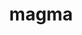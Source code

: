 ---
title: "magma"
layout: cache
categories: [package, develop]
meta: {"compilers": ["gcc@11.4.0", "gcc@13.2.0", "gcc@9.4.0"], "num_specs": 81, "num_specs_by_stack": {"e4s": 35, "e4s-neoverse-v2": 8, "e4s-neoverse_v1": 6, "e4s-power": 2, "e4s-rocm-external": 14, "ml-linux-aarch64-cuda": 8, "ml-linux-x86_64-cuda": 8, "root": 81}, "oss": ["ubuntu20.04", "ubuntu22.04", "ubuntu24.04"], "platforms": ["linux"], "stacks": ["e4s", "e4s-neoverse-v2", "e4s-neoverse_v1", "e4s-power", "e4s-rocm-external", "ml-linux-aarch64-cuda", "ml-linux-x86_64-cuda", "root"], "targets": ["aarch64", "neoverse_v1", "neoverse_v2", "ppc64le", "x86_64_v3"], "versions": ["2.8.0", "2.9.0"]}
spec_details: [{"compiler": "gcc@11.4.0", "hash": "22uh4n4hv3mogkise6ej7nm27etrzty2", "os": "ubuntu22.04", "platform": "linux", "size": "-", "stacks": ["e4s-rocm-external", "root"], "target": "x86_64_v3", "variants": ["amdgpu_target:=gfx90a", "build_system=cmake", "build_type=Release", "~cuda", "+fortran", "generator=make", "~ipo", "+rocm", "+shared"], "versions": ["2.9.0"]}, {"compiler": "gcc@11.4.0", "hash": "2briv3rbfslqfssxgswf4cpppoxcw36r", "os": "ubuntu22.04", "platform": "linux", "size": "-", "stacks": ["e4s-rocm-external", "root"], "target": "x86_64_v3", "variants": ["amdgpu_target:=gfx90a", "build_system=cmake", "build_type=Release", "~cuda", "+fortran", "generator=make", "~ipo", "+rocm", "+shared"], "versions": ["2.9.0"]}, {"compiler": "gcc@11.4.0", "hash": "2odulx5oxkcgvnzpdtkexynronoydtwv", "os": "ubuntu22.04", "platform": "linux", "size": "-", "stacks": ["e4s", "root"], "target": "x86_64_v3", "variants": ["build_system=cmake", "build_type=Release", "+cuda", "cuda_arch:=90", "+fortran", "generator=make", "~ipo", "~rocm", "+shared"], "versions": ["2.9.0"]}, {"compiler": "gcc@11.4.0", "hash": "3x3dpihmtq76bfu6n2gkxocoeei5ferp", "os": "ubuntu22.04", "platform": "linux", "size": "-", "stacks": ["e4s", "root"], "target": "x86_64_v3", "variants": ["amdgpu_target:=gfx90a", "build_system=cmake", "build_type=Release", "~cuda", "+fortran", "generator=make", "~ipo", "+rocm", "+shared"], "versions": ["2.9.0"]}, {"compiler": "gcc@11.4.0", "hash": "44grd5ox2o6lklmcpa5ib5oudrloaaih", "os": "ubuntu22.04", "platform": "linux", "size": "-", "stacks": ["e4s-neoverse-v2", "root"], "target": "neoverse_v2", "variants": ["build_system=cmake", "build_type=Release", "+cuda", "cuda_arch:=90", "+fortran", "generator=make", "~ipo", "~rocm", "+shared"], "versions": ["2.9.0"]}, {"compiler": "gcc@11.4.0", "hash": "46go4lgxpug3l4eequdt5nbu6pzkzih2", "os": "ubuntu22.04", "platform": "linux", "size": "-", "stacks": ["e4s-neoverse-v2", "root"], "target": "neoverse_v2", "variants": ["build_system=cmake", "build_type=Release", "+cuda", "cuda_arch:=90", "+fortran", "generator=make", "~ipo", "~rocm", "+shared"], "versions": ["2.9.0"]}, {"compiler": "gcc@13.2.0", "hash": "4bfhclnzpulhtwl5fyqqusotexbgssbi", "os": "ubuntu24.04", "platform": "linux", "size": "-", "stacks": ["ml-linux-aarch64-cuda", "root"], "target": "aarch64", "variants": ["build_system=cmake", "build_type=Release", "+cuda", "cuda_arch:=80", "+fortran", "generator=make", "~ipo", "~rocm", "+shared"], "versions": ["2.9.0"]}, {"compiler": "gcc@13.2.0", "hash": "4ko4hk4sbhzidlhvnbr6ba2ogl6lfgl7", "os": "ubuntu24.04", "platform": "linux", "size": "-", "stacks": ["ml-linux-aarch64-cuda", "root"], "target": "aarch64", "variants": ["build_system=cmake", "build_type=Release", "+cuda", "cuda_arch:=80", "+fortran", "generator=make", "~ipo", "~rocm", "+shared"], "versions": ["2.9.0"]}, {"compiler": "gcc@11.4.0", "hash": "4vturnqk34kkz2k6d33gkt3l3dppongi", "os": "ubuntu22.04", "platform": "linux", "size": "-", "stacks": ["e4s", "root"], "target": "x86_64_v3", "variants": ["build_system=cmake", "build_type=Release", "+cuda", "cuda_arch:=80", "+fortran", "generator=make", "~ipo", "~rocm", "+shared"], "versions": ["2.9.0"]}, {"compiler": "gcc@11.4.0", "hash": "52kyd4sojcdil2cy7x4zbnzut5bjfkwx", "os": "ubuntu22.04", "platform": "linux", "size": "-", "stacks": ["e4s-neoverse_v1", "root"], "target": "neoverse_v1", "variants": ["build_system=cmake", "build_type=Release", "+cuda", "cuda_arch:=80", "+fortran", "generator=make", "~ipo", "~rocm", "+shared"], "versions": ["2.8.0"]}, {"compiler": "gcc@13.2.0", "hash": "5ffynyphhogafzilgsuxmvrmgdb2k67w", "os": "ubuntu24.04", "platform": "linux", "size": "-", "stacks": ["ml-linux-x86_64-cuda", "root"], "target": "x86_64_v3", "variants": ["build_system=cmake", "build_type=Release", "+cuda", "cuda_arch:=80", "+fortran", "generator=make", "~ipo", "~rocm", "+shared"], "versions": ["2.9.0"]}, {"compiler": "gcc@11.4.0", "hash": "5sbohhhrdnd4y4iqcjnwlhhkmqjbnawy", "os": "ubuntu22.04", "platform": "linux", "size": "-", "stacks": ["e4s-neoverse_v1", "root"], "target": "neoverse_v1", "variants": ["build_system=cmake", "build_type=Release", "+cuda", "cuda_arch:=90", "+fortran", "generator=make", "~ipo", "~rocm", "+shared"], "versions": ["2.8.0"]}, {"compiler": "gcc@11.4.0", "hash": "6434dovd3npfa2yhvhb2eo3esrxyyjbx", "os": "ubuntu22.04", "platform": "linux", "size": "-", "stacks": ["e4s", "root"], "target": "x86_64_v3", "variants": ["build_system=cmake", "build_type=Release", "+cuda", "cuda_arch:=90", "+fortran", "generator=make", "~ipo", "~rocm", "+shared"], "versions": ["2.9.0"]}, {"compiler": "gcc@11.4.0", "hash": "6fnnolonolpe5fzr62ivdyhidhw6mw3t", "os": "ubuntu22.04", "platform": "linux", "size": "-", "stacks": ["e4s", "root"], "target": "x86_64_v3", "variants": ["build_system=cmake", "build_type=Release", "+cuda", "cuda_arch:=90", "+fortran", "generator=make", "~ipo", "~rocm", "+shared"], "versions": ["2.9.0"]}, {"compiler": "gcc@11.4.0", "hash": "6llb6v76ldg3m5x6djmumciywsduqwlj", "os": "ubuntu22.04", "platform": "linux", "size": "-", "stacks": ["e4s-rocm-external", "root"], "target": "x86_64_v3", "variants": ["amdgpu_target:=gfx908", "build_system=cmake", "build_type=Release", "~cuda", "+fortran", "generator=make", "~ipo", "+rocm", "+shared"], "versions": ["2.9.0"]}, {"compiler": "gcc@11.4.0", "hash": "6obcgpp2r5rh4lnms27zaf3f5ufq7fzn", "os": "ubuntu22.04", "platform": "linux", "size": "-", "stacks": ["e4s", "root"], "target": "x86_64_v3", "variants": ["build_system=cmake", "build_type=Release", "+cuda", "cuda_arch:=80", "+fortran", "generator=make", "~ipo", "~rocm", "+shared"], "versions": ["2.9.0"]}, {"compiler": "gcc@11.4.0", "hash": "6s7mhdpxcnsf6ewtrhc4kciscqgvbzkv", "os": "ubuntu22.04", "platform": "linux", "size": "-", "stacks": ["e4s", "root"], "target": "x86_64_v3", "variants": ["amdgpu_target:=gfx90a", "build_system=cmake", "build_type=Release", "~cuda", "+fortran", "generator=make", "~ipo", "+rocm", "+shared"], "versions": ["2.9.0"]}, {"compiler": "gcc@11.4.0", "hash": "6x3iiw6uz7o4t5ppa4jvgijkofwek5x6", "os": "ubuntu22.04", "platform": "linux", "size": "-", "stacks": ["e4s", "root"], "target": "x86_64_v3", "variants": ["amdgpu_target:=gfx90a", "build_system=cmake", "build_type=Release", "~cuda", "+fortran", "generator=make", "~ipo", "+rocm", "+shared"], "versions": ["2.9.0"]}, {"compiler": "gcc@11.4.0", "hash": "72ujjap5ooderoxdatc26mjv6slvgptp", "os": "ubuntu22.04", "platform": "linux", "size": "-", "stacks": ["e4s-neoverse_v1", "root"], "target": "neoverse_v1", "variants": ["build_system=cmake", "build_type=Release", "+cuda", "cuda_arch:=75", "+fortran", "generator=make", "~ipo", "~rocm", "+shared"], "versions": ["2.8.0"]}, {"compiler": "gcc@11.4.0", "hash": "7iy77gupkms5qostike5irrpywjvlfeu", "os": "ubuntu22.04", "platform": "linux", "size": "-", "stacks": ["e4s-rocm-external", "root"], "target": "x86_64_v3", "variants": ["amdgpu_target:=gfx90a", "build_system=cmake", "build_type=Release", "~cuda", "+fortran", "generator=make", "~ipo", "+rocm", "+shared"], "versions": ["2.9.0"]}, {"compiler": "gcc@13.2.0", "hash": "7raue6zg3m5f26jqmlli4c7tgfukqfaw", "os": "ubuntu24.04", "platform": "linux", "size": "-", "stacks": ["ml-linux-x86_64-cuda", "root"], "target": "x86_64_v3", "variants": ["build_system=cmake", "build_type=Release", "+cuda", "cuda_arch:=80", "+fortran", "generator=make", "~ipo", "~rocm", "+shared"], "versions": ["2.9.0"]}, {"compiler": "gcc@11.4.0", "hash": "a6npkn7t3fb6fwnp7vppcz3cwfseaycc", "os": "ubuntu22.04", "platform": "linux", "size": "-", "stacks": ["e4s", "root"], "target": "x86_64_v3", "variants": ["build_system=cmake", "build_type=Release", "+cuda", "cuda_arch:=80", "+fortran", "generator=make", "~ipo", "~rocm", "+shared"], "versions": ["2.9.0"]}, {"compiler": "gcc@11.4.0", "hash": "a7xxyeitetewwzqffywtdbfjtsrsfsmo", "os": "ubuntu22.04", "platform": "linux", "size": "-", "stacks": ["e4s-neoverse_v1", "root"], "target": "neoverse_v1", "variants": ["build_system=cmake", "build_type=Release", "+cuda", "cuda_arch:=75", "+fortran", "generator=make", "~ipo", "~rocm", "+shared"], "versions": ["2.8.0"]}, {"compiler": "gcc@11.4.0", "hash": "amgpzjt5zsfd2xivqjvicz63okfnio4u", "os": "ubuntu22.04", "platform": "linux", "size": "-", "stacks": ["e4s", "root"], "target": "x86_64_v3", "variants": ["build_system=cmake", "build_type=Release", "+cuda", "cuda_arch:=90", "+fortran", "generator=make", "~ipo", "~rocm", "+shared"], "versions": ["2.9.0"]}, {"compiler": "gcc@11.4.0", "hash": "axt7dkg45oa4pnvzvnghqqut25qkgkdq", "os": "ubuntu22.04", "platform": "linux", "size": "-", "stacks": ["e4s", "root"], "target": "x86_64_v3", "variants": ["build_system=cmake", "build_type=Release", "+cuda", "cuda_arch:=80", "+fortran", "generator=make", "~ipo", "~rocm", "+shared"], "versions": ["2.9.0"]}, {"compiler": "gcc@11.4.0", "hash": "bb4kmapz7tknbk4zzri7cqekwwdo2tib", "os": "ubuntu22.04", "platform": "linux", "size": "-", "stacks": ["e4s-rocm-external", "root"], "target": "x86_64_v3", "variants": ["amdgpu_target:=gfx90a", "build_system=cmake", "build_type=Release", "~cuda", "+fortran", "generator=make", "~ipo", "+rocm", "+shared"], "versions": ["2.9.0"]}, {"compiler": "gcc@11.4.0", "hash": "bxnhjhdh2mq24wjel2azm7vk5gvqi4rg", "os": "ubuntu22.04", "platform": "linux", "size": "-", "stacks": ["e4s-neoverse_v1", "root"], "target": "neoverse_v1", "variants": ["build_system=cmake", "build_type=Release", "+cuda", "cuda_arch:=90", "+fortran", "generator=make", "~ipo", "~rocm", "+shared"], "versions": ["2.8.0"]}, {"compiler": "gcc@11.4.0", "hash": "cizh3utwyagpy4lr6g67m2ahndobmacx", "os": "ubuntu22.04", "platform": "linux", "size": "-", "stacks": ["e4s-neoverse-v2", "root"], "target": "neoverse_v2", "variants": ["build_system=cmake", "build_type=Release", "+cuda", "cuda_arch:=90", "+fortran", "generator=make", "~ipo", "~rocm", "+shared"], "versions": ["2.9.0"]}, {"compiler": "gcc@11.4.0", "hash": "clfst3dw5lgw5v2epvpmk7uki3b2ldod", "os": "ubuntu22.04", "platform": "linux", "size": "-", "stacks": ["e4s-rocm-external", "root"], "target": "x86_64_v3", "variants": ["amdgpu_target:=gfx908", "build_system=cmake", "build_type=Release", "~cuda", "+fortran", "generator=make", "~ipo", "+rocm", "+shared"], "versions": ["2.9.0"]}, {"compiler": "gcc@11.4.0", "hash": "e5uzqtlavqegyulyzz7d56nc56jreiwc", "os": "ubuntu22.04", "platform": "linux", "size": "-", "stacks": ["e4s-rocm-external", "root"], "target": "x86_64_v3", "variants": ["amdgpu_target:=gfx908", "build_system=cmake", "build_type=Release", "~cuda", "+fortran", "generator=make", "~ipo", "+rocm", "+shared"], "versions": ["2.9.0"]}, {"compiler": "gcc@9.4.0", "hash": "fvzda5en6fhjrgf74ofnroljthbrr753", "os": "ubuntu20.04", "platform": "linux", "size": "-", "stacks": ["e4s-power", "root"], "target": "ppc64le", "variants": ["build_system=cmake", "build_type=Release", "+cuda", "cuda_arch:=70", "+fortran", "generator=make", "~ipo", "~rocm", "+shared"], "versions": ["2.8.0"]}, {"compiler": "gcc@11.4.0", "hash": "g3xz35ssuisftxh2gkcb5ypqgwutavty", "os": "ubuntu22.04", "platform": "linux", "size": "-", "stacks": ["e4s", "root"], "target": "x86_64_v3", "variants": ["build_system=cmake", "build_type=Release", "+cuda", "cuda_arch:=80", "+fortran", "generator=make", "~ipo", "~rocm", "+shared"], "versions": ["2.9.0"]}, {"compiler": "gcc@11.4.0", "hash": "gaejg2nmpwjytfg2xcpdlxl7bahs345o", "os": "ubuntu22.04", "platform": "linux", "size": "-", "stacks": ["e4s-rocm-external", "root"], "target": "x86_64_v3", "variants": ["amdgpu_target:=gfx90a", "build_system=cmake", "build_type=Release", "~cuda", "+fortran", "generator=make", "~ipo", "+rocm", "+shared"], "versions": ["2.9.0"]}, {"compiler": "gcc@11.4.0", "hash": "gquu72exwi6a7hm5wuych5btck7qvyhw", "os": "ubuntu22.04", "platform": "linux", "size": "-", "stacks": ["e4s-rocm-external", "root"], "target": "x86_64_v3", "variants": ["amdgpu_target:=gfx90a", "build_system=cmake", "build_type=Release", "~cuda", "+fortran", "generator=make", "~ipo", "+rocm", "+shared"], "versions": ["2.9.0"]}, {"compiler": "gcc@13.2.0", "hash": "h5fy4p7pk72xmvgpozeftcjbdfy4or6q", "os": "ubuntu24.04", "platform": "linux", "size": "-", "stacks": ["ml-linux-aarch64-cuda", "root"], "target": "aarch64", "variants": ["build_system=cmake", "build_type=Release", "+cuda", "cuda_arch:=80", "+fortran", "generator=make", "~ipo", "~rocm", "+shared"], "versions": ["2.9.0"]}, {"compiler": "gcc@9.4.0", "hash": "hgsb2j2fn5jcj7jzbb5aeulyvbyho5oa", "os": "ubuntu20.04", "platform": "linux", "size": "-", "stacks": ["e4s-power", "root"], "target": "ppc64le", "variants": ["build_system=cmake", "build_type=Release", "+cuda", "cuda_arch:=70", "+fortran", "generator=make", "~ipo", "~rocm", "+shared"], "versions": ["2.9.0"]}, {"compiler": "gcc@11.4.0", "hash": "ie6yoog6wmqzpbyirjyyuofu2arucinh", "os": "ubuntu22.04", "platform": "linux", "size": "-", "stacks": ["e4s-rocm-external", "root"], "target": "x86_64_v3", "variants": ["amdgpu_target:=gfx908", "build_system=cmake", "build_type=Release", "~cuda", "+fortran", "generator=make", "~ipo", "+rocm", "+shared"], "versions": ["2.9.0"]}, {"compiler": "gcc@11.4.0", "hash": "jf3t52h4he6dl7ce2sfpaxlm2gyqdlp4", "os": "ubuntu22.04", "platform": "linux", "size": "-", "stacks": ["e4s", "root"], "target": "x86_64_v3", "variants": ["build_system=cmake", "build_type=Release", "+cuda", "cuda_arch:=80", "+fortran", "generator=make", "~ipo", "~rocm", "+shared"], "versions": ["2.9.0"]}, {"compiler": "gcc@13.2.0", "hash": "jmzyflxlent7ytcrm2zpqfjlpq3qo3vj", "os": "ubuntu24.04", "platform": "linux", "size": "-", "stacks": ["ml-linux-x86_64-cuda", "root"], "target": "x86_64_v3", "variants": ["build_system=cmake", "build_type=Release", "+cuda", "cuda_arch:=80", "+fortran", "generator=make", "~ipo", "~rocm", "+shared"], "versions": ["2.9.0"]}, {"compiler": "gcc@11.4.0", "hash": "jyjplct44ysihxdmjpha7cxrlu5yop6t", "os": "ubuntu22.04", "platform": "linux", "size": "-", "stacks": ["e4s", "root"], "target": "x86_64_v3", "variants": ["build_system=cmake", "build_type=Release", "+cuda", "cuda_arch:=80", "+fortran", "generator=make", "~ipo", "~rocm", "+shared"], "versions": ["2.9.0"]}, {"compiler": "gcc@11.4.0", "hash": "jzth55vtpjnni66yyivjqrlgljqu2v46", "os": "ubuntu22.04", "platform": "linux", "size": "-", "stacks": ["e4s", "root"], "target": "x86_64_v3", "variants": ["amdgpu_target:=gfx90a", "build_system=cmake", "build_type=Release", "~cuda", "+fortran", "generator=make", "~ipo", "+rocm", "+shared"], "versions": ["2.9.0"]}, {"compiler": "gcc@11.4.0", "hash": "k3phtsz5pk7yf2g475s4ebuyszuwebyx", "os": "ubuntu22.04", "platform": "linux", "size": "-", "stacks": ["e4s", "root"], "target": "x86_64_v3", "variants": ["build_system=cmake", "build_type=Release", "+cuda", "cuda_arch:=90", "+fortran", "generator=make", "~ipo", "~rocm", "+shared"], "versions": ["2.9.0"]}, {"compiler": "gcc@11.4.0", "hash": "k45ayyabicy6ixcoaotdo7fqq4oernsj", "os": "ubuntu22.04", "platform": "linux", "size": "-", "stacks": ["e4s-rocm-external", "root"], "target": "x86_64_v3", "variants": ["amdgpu_target:=gfx908", "build_system=cmake", "build_type=Release", "~cuda", "+fortran", "generator=make", "~ipo", "+rocm", "+shared"], "versions": ["2.9.0"]}, {"compiler": "gcc@11.4.0", "hash": "k7tqkk5lj4f22di6bxsmaiujjgmn7yv3", "os": "ubuntu22.04", "platform": "linux", "size": "-", "stacks": ["e4s", "root"], "target": "x86_64_v3", "variants": ["build_system=cmake", "build_type=Release", "+cuda", "cuda_arch:=80", "+fortran", "generator=make", "~ipo", "~rocm", "+shared"], "versions": ["2.9.0"]}, {"compiler": "gcc@11.4.0", "hash": "kbe7y25bn22ydqheaobhywqzzb7dijdl", "os": "ubuntu22.04", "platform": "linux", "size": "-", "stacks": ["e4s", "root"], "target": "x86_64_v3", "variants": ["amdgpu_target:=gfx90a", "build_system=cmake", "build_type=Release", "~cuda", "+fortran", "generator=make", "~ipo", "+rocm", "+shared"], "versions": ["2.9.0"]}, {"compiler": "gcc@13.2.0", "hash": "kbsxafrvyuvuoef66xnkqn2mxjkzozzd", "os": "ubuntu24.04", "platform": "linux", "size": "-", "stacks": ["ml-linux-aarch64-cuda", "root"], "target": "aarch64", "variants": ["build_system=cmake", "build_type=Release", "+cuda", "cuda_arch:=80", "+fortran", "generator=make", "~ipo", "~rocm", "+shared"], "versions": ["2.9.0"]}, {"compiler": "gcc@11.4.0", "hash": "koq6tibpsbq2zabnxjm5aduzrxypquem", "os": "ubuntu22.04", "platform": "linux", "size": "-", "stacks": ["e4s", "root"], "target": "x86_64_v3", "variants": ["build_system=cmake", "build_type=Release", "+cuda", "cuda_arch:=80", "+fortran", "generator=make", "~ipo", "~rocm", "+shared"], "versions": ["2.9.0"]}, {"compiler": "gcc@13.2.0", "hash": "ksdvvqzndp3wjyhmdwwgytvobcgi4ttu", "os": "ubuntu24.04", "platform": "linux", "size": "-", "stacks": ["ml-linux-aarch64-cuda", "root"], "target": "aarch64", "variants": ["build_system=cmake", "build_type=Release", "+cuda", "cuda_arch:=80", "+fortran", "generator=make", "~ipo", "~rocm", "+shared"], "versions": ["2.9.0"]}, {"compiler": "gcc@11.4.0", "hash": "kuvak3s6p3veuzhwdginx4svstdoo3pz", "os": "ubuntu22.04", "platform": "linux", "size": "-", "stacks": ["e4s", "root"], "target": "x86_64_v3", "variants": ["build_system=cmake", "build_type=Release", "+cuda", "cuda_arch:=80", "+fortran", "generator=make", "~ipo", "~rocm", "+shared"], "versions": ["2.9.0"]}, {"compiler": "gcc@11.4.0", "hash": "lzb5kswjlnrtq2c666w2hfthnqa64f3l", "os": "ubuntu22.04", "platform": "linux", "size": "-", "stacks": ["e4s", "root"], "target": "x86_64_v3", "variants": ["build_system=cmake", "build_type=Release", "+cuda", "cuda_arch:=80", "+fortran", "generator=make", "~ipo", "~rocm", "+shared"], "versions": ["2.9.0"]}, {"compiler": "gcc@13.2.0", "hash": "mehjl3mfgdfdz2pidn46brrczi2slnoe", "os": "ubuntu24.04", "platform": "linux", "size": "-", "stacks": ["ml-linux-aarch64-cuda", "root"], "target": "aarch64", "variants": ["build_system=cmake", "build_type=Release", "+cuda", "cuda_arch:=80", "+fortran", "generator=make", "~ipo", "~rocm", "+shared"], "versions": ["2.9.0"]}, {"compiler": "gcc@13.2.0", "hash": "mpumns7cdjjh4tfxhcxdjwhfdi63ftki", "os": "ubuntu24.04", "platform": "linux", "size": "-", "stacks": ["ml-linux-x86_64-cuda", "root"], "target": "x86_64_v3", "variants": ["build_system=cmake", "build_type=Release", "+cuda", "cuda_arch:=80", "+fortran", "generator=make", "~ipo", "~rocm", "+shared"], "versions": ["2.9.0"]}, {"compiler": "gcc@11.4.0", "hash": "msbs7cukeddggzcwnuzytm2auamx5xbx", "os": "ubuntu22.04", "platform": "linux", "size": "-", "stacks": ["e4s-neoverse-v2", "root"], "target": "neoverse_v2", "variants": ["build_system=cmake", "build_type=Release", "+cuda", "cuda_arch:=90", "+fortran", "generator=make", "~ipo", "~rocm", "+shared"], "versions": ["2.9.0"]}, {"compiler": "gcc@11.4.0", "hash": "n5fjlsc5weg2dihccew4xsccaew7ii2h", "os": "ubuntu22.04", "platform": "linux", "size": "-", "stacks": ["e4s", "root"], "target": "x86_64_v3", "variants": ["build_system=cmake", "build_type=Release", "+cuda", "cuda_arch:=90", "+fortran", "generator=make", "~ipo", "~rocm", "+shared"], "versions": ["2.9.0"]}, {"compiler": "gcc@11.4.0", "hash": "nre2hgougbbbpqxfhqo3fntvugg67uhw", "os": "ubuntu22.04", "platform": "linux", "size": "-", "stacks": ["e4s", "root"], "target": "x86_64_v3", "variants": ["build_system=cmake", "build_type=Release", "+cuda", "cuda_arch:=90", "+fortran", "generator=make", "~ipo", "~rocm", "+shared"], "versions": ["2.9.0"]}, {"compiler": "gcc@13.2.0", "hash": "o67awlsqdfnaimgoqgcyexzarj6kdwr6", "os": "ubuntu24.04", "platform": "linux", "size": "-", "stacks": ["ml-linux-aarch64-cuda", "root"], "target": "aarch64", "variants": ["build_system=cmake", "build_type=Release", "+cuda", "cuda_arch:=80", "+fortran", "generator=make", "~ipo", "~rocm", "+shared"], "versions": ["2.9.0"]}, {"compiler": "gcc@13.2.0", "hash": "p47o5zbwzcnvuiqah5krazqn6mc6lx4u", "os": "ubuntu24.04", "platform": "linux", "size": "-", "stacks": ["ml-linux-x86_64-cuda", "root"], "target": "x86_64_v3", "variants": ["build_system=cmake", "build_type=Release", "+cuda", "cuda_arch:=80", "+fortran", "generator=make", "~ipo", "~rocm", "+shared"], "versions": ["2.9.0"]}, {"compiler": "gcc@11.4.0", "hash": "pdfozunz6rnjg5sorb3pabfnkrzmempk", "os": "ubuntu22.04", "platform": "linux", "size": "-", "stacks": ["e4s-neoverse-v2", "root"], "target": "neoverse_v2", "variants": ["build_system=cmake", "build_type=Release", "+cuda", "cuda_arch:=90", "+fortran", "generator=make", "~ipo", "~rocm", "+shared"], "versions": ["2.9.0"]}, {"compiler": "gcc@11.4.0", "hash": "poxlygaocswisilwmxulgkyd4thhjhau", "os": "ubuntu22.04", "platform": "linux", "size": "-", "stacks": ["e4s-rocm-external", "root"], "target": "x86_64_v3", "variants": ["amdgpu_target:=gfx908", "build_system=cmake", "build_type=Release", "~cuda", "+fortran", "generator=make", "~ipo", "+rocm", "+shared"], "versions": ["2.9.0"]}, {"compiler": "gcc@11.4.0", "hash": "qmkbzxwic4qmdu6brerbxzvls4jvxv7y", "os": "ubuntu22.04", "platform": "linux", "size": "-", "stacks": ["e4s", "root"], "target": "x86_64_v3", "variants": ["amdgpu_target:=gfx90a", "build_system=cmake", "build_type=Release", "~cuda", "+fortran", "generator=make", "~ipo", "+rocm", "+shared"], "versions": ["2.9.0"]}, {"compiler": "gcc@11.4.0", "hash": "qrdb355nhbbh53onoh2672pnr6priqb5", "os": "ubuntu22.04", "platform": "linux", "size": "-", "stacks": ["e4s-rocm-external", "root"], "target": "x86_64_v3", "variants": ["amdgpu_target:=gfx908", "build_system=cmake", "build_type=Release", "~cuda", "+fortran", "generator=make", "~ipo", "+rocm", "+shared"], "versions": ["2.9.0"]}, {"compiler": "gcc@13.2.0", "hash": "sfuuac7cspjnfmgj2pw2vevmk3c6dusc", "os": "ubuntu24.04", "platform": "linux", "size": "-", "stacks": ["ml-linux-aarch64-cuda", "root"], "target": "aarch64", "variants": ["build_system=cmake", "build_type=Release", "+cuda", "cuda_arch:=80", "+fortran", "generator=make", "~ipo", "~rocm", "+shared"], "versions": ["2.9.0"]}, {"compiler": "gcc@11.4.0", "hash": "ttsrk474swed5ypmqvgthcdtdsq6e2ls", "os": "ubuntu22.04", "platform": "linux", "size": "-", "stacks": ["e4s-neoverse-v2", "root"], "target": "neoverse_v2", "variants": ["build_system=cmake", "build_type=Release", "+cuda", "cuda_arch:=90", "+fortran", "generator=make", "~ipo", "~rocm", "+shared"], "versions": ["2.9.0"]}, {"compiler": "gcc@11.4.0", "hash": "ttxcrmptjjroixdxrdt2h6nejgqhn4ym", "os": "ubuntu22.04", "platform": "linux", "size": "-", "stacks": ["e4s-neoverse-v2", "root"], "target": "neoverse_v2", "variants": ["build_system=cmake", "build_type=Release", "+cuda", "cuda_arch:=90", "+fortran", "generator=make", "~ipo", "~rocm", "+shared"], "versions": ["2.9.0"]}, {"compiler": "gcc@11.4.0", "hash": "twdj6vvt2cgsgpx2u2f7r6jeh7jgi2mb", "os": "ubuntu22.04", "platform": "linux", "size": "-", "stacks": ["e4s", "root"], "target": "x86_64_v3", "variants": ["build_system=cmake", "build_type=Release", "+cuda", "cuda_arch:=80", "+fortran", "generator=make", "~ipo", "~rocm", "+shared"], "versions": ["2.9.0"]}, {"compiler": "gcc@11.4.0", "hash": "u7scl5rezvc3xnuqqoi3czdkyny55jlh", "os": "ubuntu22.04", "platform": "linux", "size": "-", "stacks": ["e4s", "root"], "target": "x86_64_v3", "variants": ["build_system=cmake", "build_type=Release", "+cuda", "cuda_arch:=80", "+fortran", "generator=make", "~ipo", "~rocm", "+shared"], "versions": ["2.9.0"]}, {"compiler": "gcc@13.2.0", "hash": "ugvaqgmpljpkmeloj5gpvxuym4bn2wgt", "os": "ubuntu24.04", "platform": "linux", "size": "-", "stacks": ["ml-linux-x86_64-cuda", "root"], "target": "x86_64_v3", "variants": ["build_system=cmake", "build_type=Release", "+cuda", "cuda_arch:=80", "+fortran", "generator=make", "~ipo", "~rocm", "+shared"], "versions": ["2.9.0"]}, {"compiler": "gcc@11.4.0", "hash": "uitxwm53ga3j44xbbnv32v6mws52utpx", "os": "ubuntu22.04", "platform": "linux", "size": "-", "stacks": ["e4s", "root"], "target": "x86_64_v3", "variants": ["build_system=cmake", "build_type=Release", "+cuda", "cuda_arch:=90", "+fortran", "generator=make", "~ipo", "~rocm", "+shared"], "versions": ["2.9.0"]}, {"compiler": "gcc@11.4.0", "hash": "uncdzyiw64hs35egxkxx2bzkekfh6uoo", "os": "ubuntu22.04", "platform": "linux", "size": "-", "stacks": ["e4s", "root"], "target": "x86_64_v3", "variants": ["amdgpu_target:=gfx90a", "build_system=cmake", "build_type=Release", "~cuda", "+fortran", "generator=make", "~ipo", "+rocm", "+shared"], "versions": ["2.9.0"]}, {"compiler": "gcc@11.4.0", "hash": "unjtxopd625i7esroloxxzv6zheb3a6h", "os": "ubuntu22.04", "platform": "linux", "size": "-", "stacks": ["e4s", "root"], "target": "x86_64_v3", "variants": ["build_system=cmake", "build_type=Release", "+cuda", "cuda_arch:=80", "+fortran", "generator=make", "~ipo", "~rocm", "+shared"], "versions": ["2.9.0"]}, {"compiler": "gcc@11.4.0", "hash": "vlmo7pmp2uouv7abob6eqoqbb2lujth2", "os": "ubuntu22.04", "platform": "linux", "size": "-", "stacks": ["e4s", "root"], "target": "x86_64_v3", "variants": ["build_system=cmake", "build_type=Release", "+cuda", "cuda_arch:=80", "+fortran", "generator=make", "~ipo", "~rocm", "+shared"], "versions": ["2.9.0"]}, {"compiler": "gcc@11.4.0", "hash": "vnmztyfau6alfutojdtr4supqbdthky6", "os": "ubuntu22.04", "platform": "linux", "size": "-", "stacks": ["e4s-rocm-external", "root"], "target": "x86_64_v3", "variants": ["amdgpu_target:=gfx90a", "build_system=cmake", "build_type=Release", "~cuda", "+fortran", "generator=make", "~ipo", "+rocm", "+shared"], "versions": ["2.9.0"]}, {"compiler": "gcc@11.4.0", "hash": "w54ntnypptcgshalthqyph66lcdajwvf", "os": "ubuntu22.04", "platform": "linux", "size": "-", "stacks": ["e4s-neoverse-v2", "root"], "target": "neoverse_v2", "variants": ["build_system=cmake", "build_type=Release", "+cuda", "cuda_arch:=90", "+fortran", "generator=make", "~ipo", "~rocm", "+shared"], "versions": ["2.9.0"]}, {"compiler": "gcc@11.4.0", "hash": "x6whwjyoa7paqybxas2b7udovq2wpv2a", "os": "ubuntu22.04", "platform": "linux", "size": "-", "stacks": ["e4s", "root"], "target": "x86_64_v3", "variants": ["amdgpu_target:=gfx90a", "build_system=cmake", "build_type=Release", "~cuda", "+fortran", "generator=make", "~ipo", "+rocm", "+shared"], "versions": ["2.9.0"]}, {"compiler": "gcc@11.4.0", "hash": "xfkgdnuetd7rugdg7joouem3t6natktv", "os": "ubuntu22.04", "platform": "linux", "size": "-", "stacks": ["e4s-neoverse_v1", "root"], "target": "neoverse_v1", "variants": ["build_system=cmake", "build_type=Release", "+cuda", "cuda_arch:=80", "+fortran", "generator=make", "~ipo", "~rocm", "+shared"], "versions": ["2.8.0"]}, {"compiler": "gcc@11.4.0", "hash": "xkxxacs76jlpkf5xkqwas5ju2eloxobq", "os": "ubuntu22.04", "platform": "linux", "size": "-", "stacks": ["e4s", "root"], "target": "x86_64_v3", "variants": ["amdgpu_target:=gfx90a", "build_system=cmake", "build_type=Release", "~cuda", "+fortran", "generator=make", "~ipo", "+rocm", "+shared"], "versions": ["2.9.0"]}, {"compiler": "gcc@13.2.0", "hash": "xuyqlxjqmgzu5fuammoe7t7d3vqjiyy3", "os": "ubuntu24.04", "platform": "linux", "size": "-", "stacks": ["ml-linux-x86_64-cuda", "root"], "target": "x86_64_v3", "variants": ["build_system=cmake", "build_type=Release", "+cuda", "cuda_arch:=80", "+fortran", "generator=make", "~ipo", "~rocm", "+shared"], "versions": ["2.9.0"]}, {"compiler": "gcc@11.4.0", "hash": "yjbkvdp4m63wl2moeqesrucnpcwldgbm", "os": "ubuntu22.04", "platform": "linux", "size": "-", "stacks": ["e4s", "root"], "target": "x86_64_v3", "variants": ["amdgpu_target:=gfx90a", "build_system=cmake", "build_type=Release", "~cuda", "+fortran", "generator=make", "~ipo", "+rocm", "+shared"], "versions": ["2.9.0"]}, {"compiler": "gcc@11.4.0", "hash": "z2ktdmk3w3qmabpk2hymlljvoyd7ub5h", "os": "ubuntu22.04", "platform": "linux", "size": "-", "stacks": ["e4s", "root"], "target": "x86_64_v3", "variants": ["build_system=cmake", "build_type=Release", "+cuda", "cuda_arch:=80", "+fortran", "generator=make", "~ipo", "~rocm", "+shared"], "versions": ["2.9.0"]}, {"compiler": "gcc@13.2.0", "hash": "zgbmavgzkvkdi7pstuhl467sri7rooyu", "os": "ubuntu24.04", "platform": "linux", "size": "-", "stacks": ["ml-linux-x86_64-cuda", "root"], "target": "x86_64_v3", "variants": ["build_system=cmake", "build_type=Release", "+cuda", "cuda_arch:=80", "+fortran", "generator=make", "~ipo", "~rocm", "+shared"], "versions": ["2.9.0"]}, {"compiler": "gcc@11.4.0", "hash": "zqfzg324uozohye7iqbdatf6e2tuxbsn", "os": "ubuntu22.04", "platform": "linux", "size": "-", "stacks": ["e4s", "root"], "target": "x86_64_v3", "variants": ["amdgpu_target:=gfx90a", "build_system=cmake", "build_type=Release", "~cuda", "+fortran", "generator=make", "~ipo", "+rocm", "+shared"], "versions": ["2.9.0"]}]
---